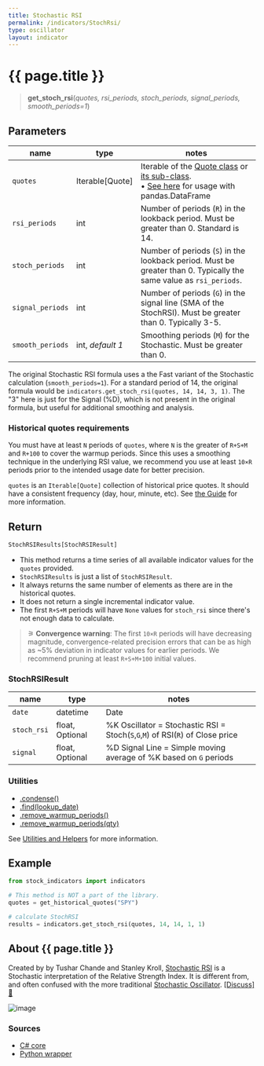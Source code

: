 ```yaml
---
title: Stochastic RSI
permalink: /indicators/StochRsi/
type: oscillator
layout: indicator
---
```


# {{ page.title }}

><span class="indicator-syntax">**get_stoch_rsi**(*quotes, rsi_periods, stoch_periods, signal_periods, smooth_periods=1*)</span>

## Parameters

| name | type | notes
| -- |-- |--
| `quotes` | Iterable[Quote] | Iterable of the [Quote class]({{site.baseurl}}/guide/#historical-quotes) or [its sub-class]({{site.baseurl}}/guide/#using-custom-quote-classes). <br><span class='qna-dataframe'> • [See here]({{site.baseurl}}/guide/#using-pandasdataframe) for usage with pandas.DataFrame</span>
| `rsi_periods` | int | Number of periods (`R`) in the lookback period.  Must be greater than 0.  Standard is 14.
| `stoch_periods` | int | Number of periods (`S`) in the lookback period.  Must be greater than 0.  Typically the same value as `rsi_periods`.
| `signal_periods` | int | Number of periods (`G`) in the signal line (SMA of the StochRSI).  Must be greater than 0.  Typically 3-5.
| `smooth_periods` | int, *default 1* | Smoothing periods (`M`) for the Stochastic.  Must be greater than 0.

The original Stochastic RSI formula uses a the Fast variant of the Stochastic calculation (`smooth_periods=1`).  For a standard period of 14, the original formula would be `indicators.get_stoch_rsi(quotes, 14, 14, 3, 1)`.  The "3" here is just for the Signal (%D), which is not present in the original formula, but useful for additional smoothing and analysis.

### Historical quotes requirements

You must have at least `N` periods of `quotes`, where `N` is the greater of `R+S+M` and `R+100` to cover the warmup periods.  Since this uses a smoothing technique in the underlying RSI value, we recommend you use at least `10×R` periods prior to the intended usage date for better precision.

`quotes` is an `Iterable[Quote]` collection of historical price quotes.  It should have a consistent frequency (day, hour, minute, etc).  See [the Guide]({{site.baseurl}}/guide/#historical-quotes) for more information.

## Return

```python
StochRSIResults[StochRSIResult]
```

- This method returns a time series of all available indicator values for the `quotes` provided.
- `StochRSIResults` is just a list of `StochRSIResult`.
- It always returns the same number of elements as there are in the historical quotes.
- It does not return a single incremental indicator value.
- The first `R+S+M` periods will have `None` values for `stoch_rsi` since there's not enough data to calculate.

>&#9886; **Convergence warning**: The first `10×R` periods will have decreasing magnitude, convergence-related precision errors that can be as high as ~5% deviation in indicator values for earlier periods.  We recommend pruning at least `R+S+M+100` initial values.

### StochRSIResult

| name | type | notes
| -- |-- |--
| `date` | datetime | Date
| `stoch_rsi` | float, Optional | %K Oscillator = Stochastic RSI = Stoch(`S`,`G`,`M`) of RSI(`R`) of Close price
| `signal` | float, Optional | %D Signal Line = Simple moving average of %K based on `G` periods

### Utilities

- [.condense()]({{site.baseurl}}/utilities#condense)
- [.find(lookup_date)]({{site.baseurl}}/utilities#find-indicator-result-by-date)
- [.remove_warmup_periods()]({{site.baseurl}}/utilities#remove-warmup-periods)
- [.remove_warmup_periods(qty)]({{site.baseurl}}/utilities#remove-warmup-periods)

See [Utilities and Helpers]({{site.baseurl}}/utilities#utilities-for-indicator-results) for more information.

## Example

```python
from stock_indicators import indicators

# This method is NOT a part of the library.
quotes = get_historical_quotes("SPY")

# calculate StochRSI
results = indicators.get_stoch_rsi(quotes, 14, 14, 1, 1)
```

## About {{ page.title }}

Created by by Tushar Chande and Stanley Kroll, [Stochastic RSI](https://school.stockcharts.com/doku.php?id=technical_indicators:stochrsi) is a Stochastic interpretation of the Relative Strength Index.  It is different from, and often confused with the more traditional [Stochastic Oscillator](../Stoch#content).
[[Discuss] &#128172;]({{site.dotnet.repo}}/discussions/236 "Community discussion about this indicator")

![image]({{site.dotnet.charts}}/StochRsi.png)

### Sources

- [C# core]({{site.dotnet.src}}/s-z/StochRsi/StochRsi.Series.cs)
- [Python wrapper]({{site.python.src}}/stoch_rsi.py)
